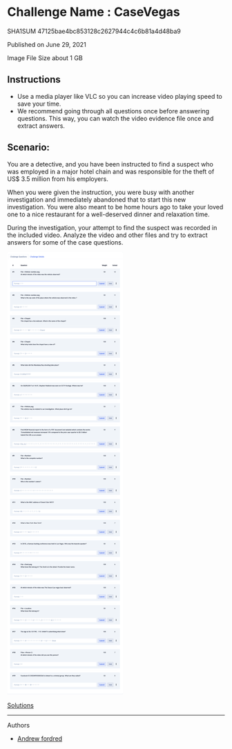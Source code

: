# Challenge Name : CaseVegas

SHA1SUM 	47125bae4bc853128c2627944c4c6b81a4d48ba9

Published on June 29, 2021

Image File Size about	1 GB

## Instructions
* Use a media player like VLC so you can increase video playing speed to save your time.
* We recommend going through all questions once before answering questions. This way, you can watch the video evidence file once and extract answers.

## Scenario:


You are a detective, and you have been instructed to find a suspect who was employed in a major hotel chain and was responsible for the theft of US$ 3.5 million from his employers.

When you were given the instruction, you were busy with another investigation and immediately abandoned that to start this new investigation. You were also meant to be home hours ago to take your loved one to a nice restaurant for a well-deserved dinner and relaxation time.

During the investigation, your attempt to find the suspect was recorded in the included video. Analyze the video and other files and try to extract answers for some of the case questions.


![Challenge Question](https://github.com/th3c0rt3x/CyberDefenders/blob/main/c52-CaseVegas/c52-CaseVegasQuestions.png)


[Solutions](Solutions.md)


<hr >

Authors
* [Andrew fordred](https://twitter.com/intelligence_i1)